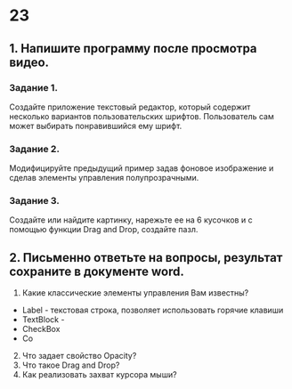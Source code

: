# 23
## 1.	Напишите программу после просмотра видео.
### Задание 1. 
Создайте приложение текстовый редактор, который содержит несколько вариантов пользовательских шрифтов. Пользователь сам может выбирать понравившийся ему шрифт.
### Задание 2. 
Модифицируйте предыдущий пример задав фоновое изображение и сделав элементы управления полупрозрачными.
### Задание 3. 
Создайте или найдите картинку, нарежьте ее на 6 кусочков и с помощью функции Drag and Drop, создайте пазл.

## 2. Письменно ответьте на вопросы, результат сохраните в документе word.
1.	Какие классические элементы управления Вам известны? 
- Label - текстовая строка, позволяет использовать горячие клавиши
- TextBlock - 
- CheckBox
- Co
2.	Что задает свойство Opacity? 
3.	Что такое Drag and Drop? 
4.	Как реализовать захват курсора мыши?